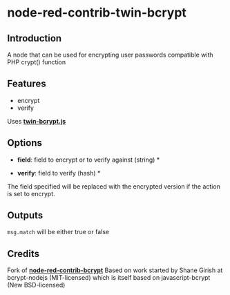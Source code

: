 # node-red-contrib-twin-bcrypt

## Introduction
A node that can be used for encrypting user passwords compatible with PHP crypt() function

## Features

 * encrypt
 * verify

Uses **[twin-bcrypt.js](https://github.com/fpirsch/twin-bcrypt)**

## Options

  * **field**: field to encrypt or to verify against (string) *

  * **verify**: field to verify (hash) *

The field specified will be replaced with the encrypted version if the action is set to encrypt.

## Outputs

`msg.match` will be either true or false

## Credits
Fork of **[node-red-contrib-bcrypt](https://github.com/wstam88/node-red-contrib-bcrypt)**
Based on work started by Shane Girish at bcrypt-nodejs (MIT-licensed) which is itself based on javascript-bcrypt (New BSD-licensed)

